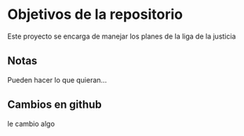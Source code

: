 # Objetivos de la repositorio

Este proyecto se encarga de manejar los planes de la liga de la justicia


## Notas
Pueden hacer lo que quieran...

## Cambios en github
le  cambio algo 
